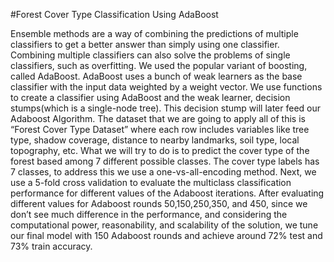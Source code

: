 #Forest Cover Type Classification Using AdaBoost

Ensemble methods are a way of combining the predictions of multiple classifiers to get a better answer than simply using one classifier. Combining multiple classifiers can also solve the problems of single classifiers, such as overfitting. We used the popular variant of boosting, called AdaBoost. AdaBoost uses a bunch of weak learners as the base classifier with the input data weighted by a weight vector. We use functions to create a classifier using AdaBoost and the weak learner, decision stumps(which is a single-node tree). This decision stump will later feed our Adaboost Algorithm. The dataset that we are going to apply all of this is “Forest Cover Type Dataset” where each row includes variables like tree type, shadow coverage, distance to nearby landmarks, soil type, local topography, etc. What we will try to do is to predict the cover type of the forest based among 7 different possible classes. The cover type labels has 7 classes, to address this we use a one-vs-all-encoding method. Next, we use a 5-fold cross validation to evaluate the multiclass classification performance for different values of the Adaboost iterations. After evaluating different values for Adaboost  rounds 50,150,250,350, and 450, since we don’t see much difference in the performance, and considering the computational power, reasonability, and scalability of the solution, we tune our final model with 150 Adaboost rounds and achieve around 72% test and 73% train accuracy.
